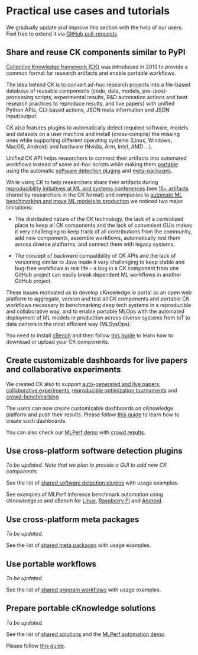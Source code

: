 # Practical use cases and tutorials

We gradually update and improve this section with the help of our users.
Feel free to extend it via [GitHub pull-requests](https://github.com/ctuning/cbench).



## Share and reuse CK components similar to PyPI

[Collective Knowledge framework (CK)](https://github.com/ctuning/ck) was introduced in 2015 
to provide a common format for research artifacts and enable portable workflows.

The idea behind CK is to convert ad-hoc research projects into a file-based database 
of reusable components (code, data, models, pre-/post-processing scripts, experimental results, R&D
automation actions and best research practices to reproduce results, 
and live papers) with unified Python APIs, CLI-based actions, JSON meta
information and JSON input/output.

CK also features plugins to automatically detect required software, models and datasets 
on a user machine and install (cross-compile) the missing ones while supporting
different operating systems (Linux, Windows, MacOS, Android)
and hardware (Nvidia, Arm, Intel, AMD ...).

Unified CK API helps researchers to connect their artifacts into
automated workflows instead of some ad-hoc scripts while making them
[portable](https://cKnowledge.io/c/program) 
using the automatic [software detection plugins](https://cKnowledge.io/c/soft) and
[meta-packages](https://cKnowledge.io/c/soft).

While using CK to help researchers share their artifacts during [reproducibility initiatives at ML and systems conferences](https://cTuning.org/ae)
(see [15+ artifacts](https://cKnowledge.io/?q=%22reproduced-papers%22%20AND%20%22portable-workflow-ck%22) shared by researchers in the CK format) 
and companies to [automate ML benchmarking and move ML models to production](https://youtu.be/1ldgVZ64hEI) we noticed two major limitations: 
  
* The distributed nature of the CK technology, the lack of a centralized
  place to keep all CK components and the lack of convenient GUIs makes
  it very challenging to keep track of all contributions from the community,
  add new components, assemble workflows, automatically test them across
  diverse platforms, and connect them with legacy systems.

* The concept of backward compatibility of CK APIs and the lack
  of versioning similar to Java made it very challenging to keep stable and
  bug-free workflows in real life - a bug in a CK component from one GitHub
  project can easily break dependent ML workflows in another GitHub project.

These issues motivated us to develop cKnowledge.io portal
as an open web platform 
to aggregate, version and test all CK components and portable CK workflows 
necessary to benchmarking deep tech systems in a reproducible and collaborative way,
and to enable portable MLOps with the automated deployment of ML models 
in production across diverse systems from IoT to data centers in the most efficient way (MLSysOps).

You need to install [cBench](../getting-started/installation) 
and then follow [this guide](commands.html#cbench-ck-components)
to learn how to download or upload your CK components. 



## Create customizable dashboards for live papers and collaborative experiments

We created CK also to support [auto-generated and live papers](https://cKnowledge.io/?q=%22live-paper%22),
[collaborative experiments](https://cKnowledge.io/?q=%22reproduced-results%22),
[reproducible optimization tournaments](https://cKnowledge.org/request)
and [crowd-benchmarking](https://cKnowledge.io/result/sota-mlperf-object-detection-v0.5-crowd-benchmarking)

The users can now create customizable dashboards on cKnowledge platform
and push their results. Please follow [this guide](commands.html##cbench-dashboards) to learn
how to create such dashboards.

You can also check our [MLPerf demo](https://cKnowledge.io/c/solution/demo-obj-detection-coco-tf-cpu-benchmark-linux-portable-workflows/) 
with [crowd results](https://cKnowledge.io/result/sota-mlperf-object-detection-v0.5-crowd-benchmarking).




## Use cross-platform software detection plugins

*To be updated. Note that we plan to provide a GUI to add new CK components.*

See the list of [shared software detection plugins](https://cKnowledge.io/c/soft) with usage examples.

See examples of MLPerf inference benchmark automation using cKnowledge.io and cBench
for [Linux](https://cKnowledge.io/c/solution/demo-obj-detection-coco-tf-cpu-benchmark-linux-portable-workflows/#prereq),
[Raspberry Pi](https://cKnowledge.io/c/solution/demo-obj-detection-coco-tf-cpu-benchmark-rpi-portable-workflows/#prereq) 
and [Android](https://cKnowledge.io/c/solution/demo-obj-detection-coco-tflite-cpu-benchmark-android-portable-workflows/#prereq).



## Use cross-platform meta packages

*To be updated.*

See the list of [shared meta packages](https://cKnowledge.io/c/package) with usage examples.



## Use portable workflows

*To be updated.*

See the list of [shared program workflows](https://cKnowledge.io/c/program) with usage examples.



## Prepare portable cKnowledge solutions

*To be updated.*

See the list of [shared solutions](https://cKnowledge.io/c/program) and the [MLPerf automation demo](https://cKnowledge.io/c/solution/demo-obj-detection-coco-tf-cpu-benchmark-linux-portable-workflows).

Please follow [this guide](commands.html#cbench-solutions).
